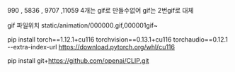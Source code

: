 990 , 5836 , 9707 ,11059
4개는 gif로 만들수없어 gif는 2번gif로 대체

gif 파일위치
static/animation/000000.gif,000001gif~

pip install torch==1.12.1+cu116 torchvision==0.13.1+cu116 torchaudio==0.12.1 --extra-index-url https://download.pytorch.org/whl/cu116


pip install git+https://github.com/openai/CLIP.git
